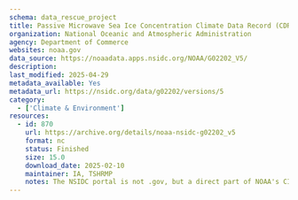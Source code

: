 ```yaml
---
schema: data_rescue_project 
title: Passive Microwave Sea Ice Concentration Climate Data Record (CDR)
organization: National Oceanic and Atmospheric Administration
agency: Department of Commerce
websites: noaa.gov
data_source: https://noaadata.apps.nsidc.org/NOAA/G02202_V5/
description: 
last_modified: 2025-04-29
metadata_available: Yes
metadata_url: https://nsidc.org/data/g02202/versions/5
category:
  - ['Climate & Environment'] 
resources:
  - id: 870
    url: https://archive.org/details/noaa-nsidc-g02202_v5
    format: nc
    status: Finished
    size: 15.0
    download_date: 2025-02-10
    maintainer: IA, TSHRMP
    notes: The NSIDC portal is not .gov, but a direct part of NOAA's CIRES program/crucial gov-funded repo of cryosphere research
---
```

